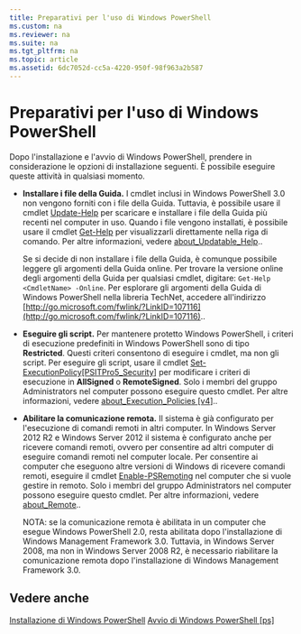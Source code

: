 ```yaml
---
title: Preparativi per l'uso di Windows PowerShell
ms.custom: na
ms.reviewer: na
ms.suite: na
ms.tgt_pltfrm: na
ms.topic: article
ms.assetid: 6dc7052d-cc5a-4220-950f-98f963a2b587
---
```

# Preparativi per l'uso di Windows PowerShell
Dopo l'installazione e l'avvio di Windows PowerShell, prendere in considerazione le opzioni di installazione seguenti. È possibile eseguire queste attività in qualsiasi momento.

-   **Installare i file della Guida.** I cmdlet inclusi in Windows PowerShell 3.0 non vengono forniti con i file della Guida. Tuttavia, è possibile usare il cmdlet [Update-Help](https://technet.microsoft.com/en-us/library/93e1d870-ace6-432b-8778-8920291d7545) per scaricare e installare i file della Guida più recenti nel computer in uso. Quando i file vengono installati, è possibile usare il cmdlet [Get-Help](https://technet.microsoft.com/en-us/library/1f46eeb4-49d7-4bec-bb29-395d9b42f54a) per visualizzarli direttamente nella riga di comando. Per altre informazioni, vedere [about_Updatable_Help](https://technet.microsoft.com/en-us/library/10bba75c-f4ac-4ca1-bbf3-8f34dd521ffe)..

    Se si decide di non installare i file della Guida, è comunque possibile leggere gli argomenti della Guida online. Per trovare la versione online degli argomenti della Guida per qualsiasi cmdlet, digitare: `Get-Help <CmdletName> -Online`. Per esplorare gli argomenti della Guida di Windows PowerShell nella libreria TechNet, accedere all'indirizzo [http://go.microsoft.com/fwlink/?LinkID=107116](http://go.microsoft.com/fwlink/?LinkID=107116)..

-   **Eseguire gli script.** Per mantenere protetto Windows PowerShell, i criteri di esecuzione predefiniti in Windows PowerShell sono di tipo **Restricted**. Questi criteri consentono di eseguire i cmdlet, ma non gli script. Per eseguire gli script, usare il cmdlet [Set-ExecutionPolicy[PSITPro5_Security]](https://technet.microsoft.com/en-us/library/5690a0e1-495b-4e63-8280-65ead7bf01ab) per modificare i criteri di esecuzione in **AllSigned** o **RemoteSigned**. Solo i membri del gruppo Administrators nel computer possono eseguire questo cmdlet. Per altre informazioni, vedere [about_Execution_Policies [v4]](https://technet.microsoft.com/en-us/library/347708dc-1515-4d74-978b-8334603472e6)..

-   **Abilitare la comunicazione remota.** Il sistema è già configurato per l'esecuzione di comandi remoti in altri computer. In Windows Server 2012 R2 e Windows Server 2012 il sistema è configurato anche per ricevere comandi remoti, ovvero per consentire ad altri computer di eseguire comandi remoti nel computer locale. Per consentire ai computer che eseguono altre versioni di Windows di ricevere comandi remoti, eseguire il cmdlet [Enable-PSRemoting](https://technet.microsoft.com/en-us/library/19437c28-33b8-4ac1-9113-8439cc8beffb) nel computer che si vuole gestire in remoto. Solo i membri del gruppo Administrators nel computer possono eseguire questo cmdlet. Per altre informazioni, vedere [about_Remote](https://technet.microsoft.com/en-us/library/9b4a5c87-9162-4adf-bdfe-fbc80b9b8970)..

    NOTA: se la comunicazione remota è abilitata in un computer che esegue Windows PowerShell 2.0, resta abilitata dopo l'installazione di Windows Management Framework 3.0. Tuttavia, in Windows Server 2008, ma non in Windows Server 2008 R2, è necessario riabilitare la comunicazione remota dopo l'installazione di Windows Management Framework 3.0.

## Vedere anche
[Installazione di Windows PowerShell](../setup/Installing-Windows-PowerShell.md)
[Avvio di Windows PowerShell [ps]](https://technet.microsoft.com/en-us/library/8ec8c2d7-8e7c-4722-a3d2-498fe5739a8e)



<!--HONumber=May16_HO2-->


